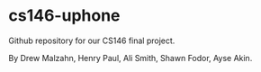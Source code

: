 cs146-uphone
============

Github repository for our CS146 final project.

By Drew Malzahn, Henry Paul, Ali Smith, Shawn Fodor, Ayse Akin.
